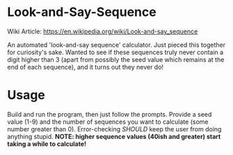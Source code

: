 # Look-and-Say-Sequence
Wiki Article: https://en.wikipedia.org/wiki/Look-and-say_sequence

An automated 'look-and-say sequence' calculator. Just pieced this together for curiosity's sake. Wanted to see if these sequences truly never contain a digit higher than 3 (apart from possibly the seed value which remains at the end of each sequence), and it turns out they never do!

# Usage
Build and run the program, then just follow the prompts. Provide a seed value (1-9) and the number of sequences you want to calculate (some number greater than 0). Error-checking *SHOULD* keep the user from doing anything stupid. **NOTE: higher sequence values (40ish and greater) start taking a while to calculate!**
